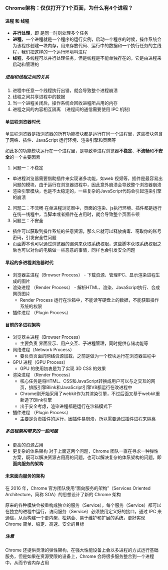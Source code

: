 ### Chrome架构：仅仅打开了1个页面，为什么有4个进程？

#### 进程 和 线程
* **并行处理**，即 是同一时刻处理多个任务  
* **进程**，一个进程就是一个程序的运行实例，启动一个程序的时候，操作系统会为该程序创建一块内存，用来存放代码、运行中的数据和一个执行任务的主线程，我们把这样的一个运行环境叫进程  
* **线程**，多线程可以并行处理任务，但是线程是不能单独存在的，它是由进程来启动和管理的  

##### 进程和线程之间的关系
1. 进程中任意一个线程执行出错，就会导致整个进程崩溃
2. 线程之间共享进程中的数据
3. 当一个进程关闭后，操作系统会回收进程所占用的内存
4. 进程之间的内容相互隔离 （进程间的通信需要使用 IPC 机制）

#### 单进程浏览器时代
单进程浏览器是指浏览器的所有功能模块都是运行在同一个进程里，这些模块包含了网络、插件、JavaScript 运行环境、渲染引擎和页面等  

如此多的功能模块运行在一个进程里，是导致单进程浏览器**不稳定**、**不流畅**和**不安全**的一个主要因素

1. 问题一：不稳定
  * 单进程浏览器需要借助插件来实现诸多功能，如web 视频等，插件是最容易出问题的模块，由于运行在浏览器进程中，因此意外崩溃会导致整个浏览器崩溃
  * 渲染引擎模块，也是不太稳定的，一些复杂的JavaScript代码会引起渲染引擎的崩溃
2. 问题二：不流畅
  在单进程浏览器中，页面的渲染、js执行环境、插件都是运行在统一线程中，当脚本或者插件在占用时，就会导致整个页面卡顿
3. 问题三：不安全
  * 插件可以获取到操作系统的任意资源，那么它就可以释放病毒、窃取你的账号密码，引发安全性问题
  * 页面脚本也可以通过浏览器的漏洞来获取系统权限，这些脚本获取系统权限之后也可以对你的电脑做一些恶意的事情，同样也会引发安全问题

#### 早起的多进程浏览器时代
* 浏览器主进程（Browser Process） - 下载资源、管理IPC、显示渲染进程生成的图片
* 渲染进程 （Render Process） - 解析HTML、渲染、JavaScript执行、合成网页图片
  * Render Process 运行在沙箱中，不能读写硬盘上的数据，不能获取操作系统的权限
* 插件进程 （Plugin Process）

#### 目前的多进程架构
* 浏览器主进程（Browser Process）
  * 主要负责 界面显示、用户交互、子进程管理，同时提供存储功能等
* 网络进程（Network Process）
  * 要负责页面的网络资源加载，之前是做为一个模块运行在浏览器进程中
* GPU 进程（GPU Process）
  * GPU 的使用初衷是为了实现 3D CSS 的效果
* 渲染进程 （Render Process）
  * 核心任务是将HTML、CSS和JavaScript转换成用户可以与之交互的网页，排版引擎Blink和JavaScript引擎V8都运行在改进程中
  * Chrome刚开始采用了webkit作为其渲染引擎，不过后面又基于webkit重新造了Blink引擎
  * 出于安全考虑，渲染进程都是运行在沙箱模式下
* 插件进程 （Plugin Process）
  * 主要是负责插件的运行，因插件易崩溃，所以需要通过插件进程来隔离

##### 多进程架构带来的一些问题
* 更高的资源占用
* 更复杂的体系架构
对于上面这两个问题，Chrome 团队一直在寻求一种弹性方案，既可以解决资源占用高的问题，也可以解决复杂的体系架构的问题，即 **面向服务的架构**

#### 未来面向服务的架构
在 2016 年，Chrome 官方团队使用“面向服务的架构”（Services Oriented Architecture，简称 SOA）的思想设计了新的 Chrome 架构  

原来的各种模块会被重构成独立的服务（Service），每个服务（Service）都可以在独立的进程中运行，访问服务（Service）必须使用定义好的接口，通过 IPC 来通信，从而构建一个更内聚、松耦合、易于维护和扩展的系统，更好实现 Chrome 简单、稳定、高速、安全的目标

##### 注意
Chrome 还提供灵活的弹性架构，在强大性能设备上会以多进程的方式运行基础服务，但是如果在资源受限的设备上，Chrome 会将很多服务整合到一个进程中，从而节省内存占用
